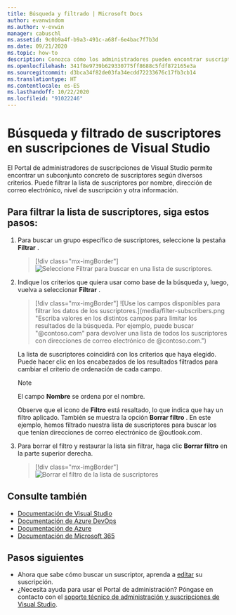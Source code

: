 ```yaml
---
title: Búsqueda y filtrado | Microsoft Docs
author: evanwindom
ms.author: v-evwin
manager: cabuschl
ms.assetid: 9c0b9a4f-b9a3-491c-a68f-6e4bac7f7b3d
ms.date: 09/21/2020
ms.topic: how-to
description: Conozca cómo los administradores pueden encontrar suscriptores o grupos individuales en el Portal de administración.
ms.openlocfilehash: 341f8e9739b629330775ff8688c5fdf872165e3a
ms.sourcegitcommit: d3bca34f82de03fa34ecdd72233676c17fb3cb14
ms.translationtype: HT
ms.contentlocale: es-ES
ms.lasthandoff: 10/22/2020
ms.locfileid: "91022246"
---
```

# <a name="search-and-filter-subscribers-in-visual-studio-subscriptions"></a>Búsqueda y filtrado de suscriptores en suscripciones de Visual Studio
El Portal de administradores de suscripciones de Visual Studio permite encontrar un subconjunto concreto de suscriptores según diversos criterios. Puede filtrar la lista de suscriptores por nombre, dirección de correo electrónico, nivel de suscripción y otra información.

## <a name="to-filter-the-subscriber-list"></a>Para filtrar la lista de suscriptores, siga estos pasos:
1. Para buscar un grupo específico de suscriptores, seleccione la pestaña **Filtrar** .
   > [!div class="mx-imgBorder"]
   > ![Seleccione Filtrar para buscar en una lista de suscriptores.](_img/search-filter/filter-list.png "Haga clic en Filtro para especificar los criterios para limitar las suscripciones que se muestran.")

2. Indique los criterios que quiera usar como base de la búsqueda y, luego, vuelva a seleccionar **Filtrar** .
   > [!div class="mx-imgBorder"]
   > ![Use los campos disponibles para filtrar los datos de los suscriptores.](media/filter-subscribers.png "Escriba valores en los distintos campos para limitar los resultados de la búsqueda. Por ejemplo, puede buscar "@contoso.com" para devolver una lista de todos los suscriptores con direcciones de correo electrónico de @contoso.com.")

   La lista de suscriptores coincidirá con los criterios que haya elegido.  Puede hacer clic en los encabezados de los resultados filtrados para cambiar el criterio de ordenación de cada campo.  
   > [!NOTE]
   > El campo **Nombre** se ordena por el nombre.

   Observe que el icono de **Filtro** está resaltado, lo que indica que hay un filtro aplicado.  También se muestra la opción **Borrar filtro** . En este ejemplo, hemos filtrado nuestra lista de suscriptores para buscar los que tenían direcciones de correo electrónico de @outlook.com. 

3. Para borrar el filtro y restaurar la lista sin filtrar, haga clic **Borrar filtro** en la parte superior derecha. 
   > [!div class="mx-imgBorder"]
   > ![Borrar el filtro de la lista de suscriptores](_img/search-filter/clear-filter.png "Haga clic en Borrar filtro para quitar el filtro y reanudar la visualización de todas las suscripciones asignadas.")


## <a name="see-also"></a>Consulte también
- [Documentación de Visual Studio](/visualstudio/)
- [Documentación de Azure DevOps](/azure/devops/)
- [Documentación de Azure](/azure/)
- [Documentación de Microsoft 365](/microsoft-365/)


## <a name="next-steps"></a>Pasos siguientes
- Ahora que sabe cómo buscar un suscriptor, aprenda a [editar](edit-license.md) su suscripción.
- ¿Necesita ayuda para usar el Portal de administración?  Póngase en contacto con el [soporte técnico de administración y suscripciones de Visual Studio](https://visualstudio.microsoft.com/support/support-overview-vs).